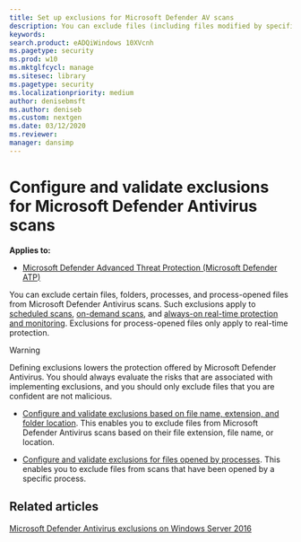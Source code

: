 ```yaml
---
title: Set up exclusions for Microsoft Defender AV scans
description: You can exclude files (including files modified by specified processes) and folders from being scanned by Microsoft Defender AV. Validate your exclusions with PowerShell.
keywords: 
search.product: eADQiWindows 10XVcnh
ms.pagetype: security
ms.prod: w10
ms.mktglfcycl: manage
ms.sitesec: library
ms.pagetype: security
ms.localizationpriority: medium
author: denisebmsft
ms.author: deniseb
ms.custom: nextgen
ms.date: 03/12/2020
ms.reviewer: 
manager: dansimp
---
```


# Configure and validate exclusions for Microsoft Defender Antivirus scans

**Applies to:**

- [Microsoft Defender Advanced Threat Protection (Microsoft Defender ATP)](https://go.microsoft.com/fwlink/p/?linkid=2069559)

You can exclude certain files, folders, processes, and process-opened files from Microsoft Defender Antivirus scans. Such exclusions apply to [scheduled scans](scheduled-catch-up-scans-microsoft-defender-antivirus.md), [on-demand scans](run-scan-microsoft-defender-antivirus.md), and [always-on real-time protection and monitoring](configure-real-time-protection-microsoft-defender-antivirus.md). Exclusions for process-opened files only apply to real-time protection.

>[!WARNING]
>Defining exclusions lowers the protection offered by Microsoft Defender Antivirus. You should always evaluate the risks that are associated with implementing exclusions, and you should only exclude files that you are confident are not malicious.

- [Configure and validate exclusions based on file name, extension, and folder location](configure-extension-file-exclusions-microsoft-defender-antivirus.md). This enables you to exclude files from Microsoft Defender Antivirus scans based on their file extension, file name, or location.

- [Configure and validate exclusions for files opened by processes](configure-process-opened-file-exclusions-microsoft-defender-antivirus.md). This enables you to exclude files from scans that have been opened by a specific process.

## Related articles

[Microsoft Defender Antivirus exclusions on Windows Server 2016](configure-server-exclusions-microsoft-defender-antivirus.md)
